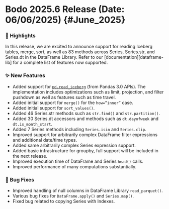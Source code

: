 # Bodo 2025.6 Release (Date: 06/06/2025) {#June_2025}

### 🎉 Highlights

In this release, we are excited to announce support for reading Iceberg tables, merge, sort, as well as 83 methods across Series, Series.str, and Series.dt in the DataFrame Library. Refer to our [documentation][dataframe-lib] for a complete list of features now supported.

### ✨ New Features

- Added support for [`pd.read_iceberg`](https://pandas.pydata.org/docs/dev/reference/api/pandas.read_iceberg.html) (from Pandas 3.0 APIs). The implementation includes optimizations such as limit, projection, and filter pushdown as well as features such as time travel.
- Added initial support for `merge()` for the `how=”inner”` case.
- Added initial support for `sort_values()`.
- Added 46 Series.str methods such as `str.find()` and `str.partition()`.
- Added 30 Series.dt accessors and methods such as `dt.dayofweek` and `dt.is_month_start`.
- Added 7 Series methods including `Series.isin` and `Series.clip`.
- Improved support for arbitrarily complex DataFrame filter expressions and additional date/time types.
- Added same arbitrarily complex Series expression support.
- Added basic infrastructure for groupby, full support will be included in the next release.
- Improved execution time of DataFrame and Series `head()` calls.
- Improved performance of many computations substantially.


### 🐛 Bug Fixes
- Improved handling of null columns in DataFrame Library `read_parquet()`.
- Various bug fixes for `DataFrame.apply()` and `Series.map()`.
- Fixed bug related to copying Series with Indexes.


